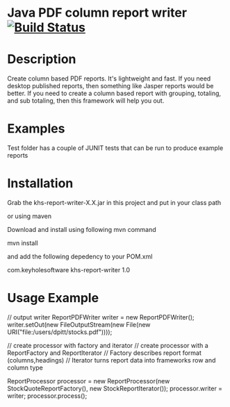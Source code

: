 Java PDF column report writer  [![Build Status](https://secure.travis-ci.org/in-the-keyhole/khs-report-writer.png?branch=master)](http://travis-ci.org/in-the-keyhole/khs-report-writer)
===========

Description
===========
Create column based PDF reports. It's lightweight and fast. If you need desktop published 
reports, then something like Jasper reports would be better.  If you need to create a column
based report with grouping, totaling, and sub totaling, then this framework will help you out. 

Examples
========
Test folder has a couple of JUNIT tests that can be run to produce example reports

Installation
============
Grab the khs-report-writer-X.X.jar in this project and put in your class path

or using maven

Download and install using following mvn command 

mvn install 

and add the following depedency to your POM.xml 

<dependency>
  <groupId>com.keyholesoftware</groupId>
  <artifactId>khs-report-writer</artifactId>
  <version>1.0</version>
</dependency>

Usage Example
=============

// output writer
ReportPDFWriter writer = new ReportPDFWriter();
writer.setOut(new FileOutputStream(new File(new URI("file:/users/dpitt/stocks.pdf"))));

// create processor with factory and iterator
// create processor with a ReportFactory and ReportIterator
// Factory describes report format (columns,headings) 
// Iterator turns report data into frameworks row and column type

ReportProcessor processor = new ReportProcessor(new StockQuoteReportFactory(), new StockReportIterator());
processor.writer = writer;
processor.process();

















